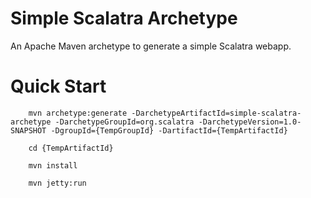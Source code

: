 # Simple Scalatra Archetype

An Apache Maven archetype to generate a simple Scalatra webapp.

# Quick Start

		mvn archetype:generate -DarchetypeArtifactId=simple-scalatra-archetype -DarchetypeGroupId=org.scalatra -DarchetypeVersion=1.0-SNAPSHOT -DgroupId={TempGroupId} -DartifactId={TempArtifactId}

		cd {TempArtifactId}
		
		mvn install
		
		mvn jetty:run